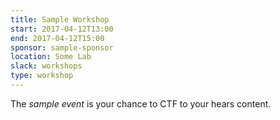 ```yaml
---
title: Sample Workshop
start: 2017-04-12T13:00
end: 2017-04-12T15:00
sponsor: sample-sponsor
location: Some Lab
slack: workshops
type: workshop
---
```


The *sample event* is your chance to CTF to your hears content.
